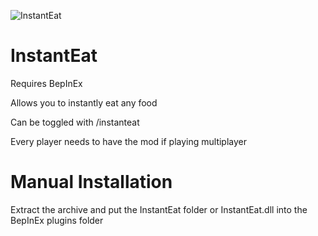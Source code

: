 ![InstantEat](https://user-images.githubusercontent.com/45374546/124330657-1ff34980-db4b-11eb-9aae-fdc8495c46e6.png)
# InstantEat
Requires BepInEx

Allows you to instantly eat any food

Can be toggled with /instanteat

Every player needs to have the mod if playing multiplayer

# Manual Installation
Extract the archive and put the InstantEat folder or InstantEat.dll into the BepInEx plugins folder
